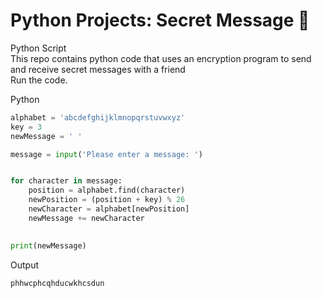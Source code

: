 # Python Projects: Secret Message 🐍
Python Script <br>
This repo contains python code that uses an encryption program to send and receive secret messages with a friend <br>
Run the code.

Python
```python
alphabet = 'abcdefghijklmnopqrstuvwxyz'
key = 3
newMessage = ' '

message = input('Please enter a message: ')


for character in message:
    position = alphabet.find(character)
    newPosition = (position + key) % 26
    newCharacter = alphabet[newPosition]
    newMessage += newCharacter
    

print(newMessage)
```

Output
```python
phhwcphcqhducwkhcsdun
```
